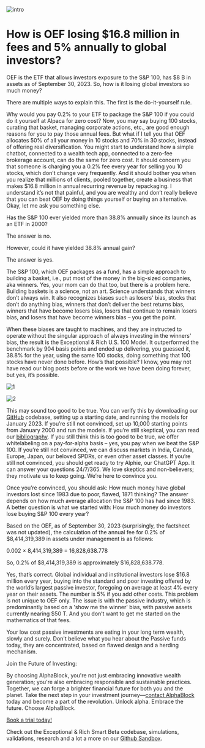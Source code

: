 ![intro](/oef/intro.jpg)

# How is OEF losing $16.8 million in fees and 5% annually to global investors?

OEF is the ETF that allows investors exposure to the S&P 100, has $8 B in assets as of September 30, 2023. So, how is it losing global investors so much money?

There are multiple ways to explain this. The first is the do-it-yourself rule.

Why would you pay 0.2% to your ETF to package the S&P 100 if you could do it yourself at Alpaca for zero cost? Now, you may say buying 100 stocks, curating that basket, managing corporate actions, etc., are good enough reasons for you to pay those annual fees. But what if I tell you that OEF allocates 50% of all your money in 10 stocks and 70% in 30 stocks, instead of offering real diversification. You might start to understand how a simple chatbot, connected to a wealth tech app, connected to a zero-fee brokerage account, can do the same for zero cost. It should concern you that someone is charging you a 0.2% fee every year for selling you 10 stocks, which don’t change very frequently. And it should bother you when you realize that millions of clients, pooled together, create a business that makes $16.8 million in annual recurring revenue by repackaging. I understand it’s not that painful, and you are wealthy and don’t really believe that you can beat OEF by doing things yourself or buying an alternative. Okay, let me ask you something else.

Has the S&P 100 ever yielded more than 38.8% annually since its launch as an ETF in 2000?

The answer is no.

However, could it have yielded 38.8% annual gain?

The answer is yes.

The S&P 100, which OEF packages as a fund, has a simple approach to building a basket, i.e., put most of the money in the big-sized companies, aka winners. Yes, your mom can do that too, but there is a problem here. Building baskets is a science, not an art. Science understands that winners don’t always win. It also recognizes biases such as losers' bias, stocks that don’t do anything bias, winners that don’t deliver the best returns bias, winners that have become losers bias, losers that continue to remain losers bias, and losers that have become winners bias – you get the point.

When these biases are taught to machines, and they are instructed to operate without the singular approach of always investing in the winners' bias, the result is the Exceptional & Rich U.S. 100 Model. It outperformed the benchmark by 904 basis points and ended up delivering, you guessed it, 38.8% for the year, using the same 100 stocks, doing something that 100 stocks have never done before. How’s that possible? I know, you may not have read our blog posts before or the work we have been doing forever, but yes, it’s possible.

![1](/oef/1.png)


![2](/oef/2.png)

This may sound too good to be true. You can verify this by downloading our [GitHub](https://github.com/alphablockorg) codebase, setting up a starting date, and running the models for January 2023. If you’re still not convinced, set up 10,000 starting points from January 2000 and run the models. If you’re still skeptical, you can read our [bibliography](https://github.com/alphablockorg/Research). If you still think this is too good to be true, we offer whitelabeling on a pay-for-alpha basis – yes, you pay when we beat the S&P 100. If you’re still not convinced, we can discuss markets in India, Canada, Europe, Japan, our beloved SPDRs, or even other asset classes. If you’re still not convinced, you should get ready to try Alphie, our ChatGPT App. It can answer your questions 24/7/365. We love skeptics and non-believers; they motivate us to keep going. We’re here to convince you.

Once you’re convinced, you should ask: How much money have global investors lost since 1983 due to poor, flawed, 1871 thinking? The answer depends on how much average allocation the S&P 100 has had since 1983. A better question is what we started with: How much money do investors lose buying S&P 100 every year?

Based on the OEF, as of September 30, 2023 (surprisingly, the factsheet was not updated), the calculation of the annual fee for 0.2% of $8,414,319,389 in assets under management is as follows:

0.002 × 8,414,319,389 = 16,828,638.778

So, 0.2% of $8,414,319,389 is approximately $16,828,638.778.

Yes, that’s correct. Global individual and institutional investors lose $16.8 million every year, buying into the standard and poor investing offered by the world’s largest passive investor, foregoing on average at least 4% every year on their assets. The number is 5% if you add other costs. This problem is not unique to OEF only. The issue is with the passive industry, which is predominantly based on a 'show me the winner' bias, with passive assets currently nearing $50 T. And you don’t want to get me started on the mathematics of that fees.

Your low cost passive investments are eating in your long term wealth, slowly and surely. Don't believe what you hear about the Passive funds today, they are concentrated, based on flawed design and a herding mechanism.

Join the Future of Investing:

By choosing AlphaBlock, you're not just embracing innovative wealth generation; you're also embracing responsible and sustainable practices. Together, we can forge a brighter financial future for both you and the planet. Take the next step in your investment journey—[contact AlphaBlock](https://calendly.com/mukulpal/alphablock?month=2024-04) today and become a part of the revolution. Unlock alpha. Embrace the future. Choose AlphaBlock.


[Book a trial today!](https://calendly.com/mukulpal/alphablock)

Check out the Exceptional & Rich Smart Beta codebase, simulations, validations, research and a lot a more on our [Github Sandbox](https://github.com/alphablockorg/SandBox---RankingAndPortfolioBuilding).

